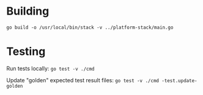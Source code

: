 Building
========

`go build -o /usr/local/bin/stack -v ../platform-stack/main.go`

Testing
=======

Run tests locally:
`go test -v ./cmd`

Update "golden" expected test result files:
`go test -v ./cmd -test.update-golden`
